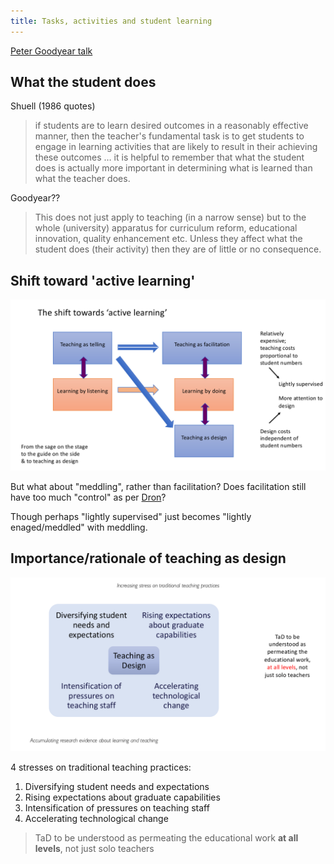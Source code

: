 ```yaml
---
title: Tasks, activities and student learning
---
```

[Peter Goodyear talk](https://petergoodyear.net/2019/11/06/tasks-activities-and-student-learning/)

## What the student does

Shuell (1986 quotes)
> if students are to learn desired outcomes in a reasonably effective manner, then the teacher's fundamental task is to get students to engage in learning activities that are likely to result in their achieving these outcomes … it is helpful to remember that what the student does is actually more important in determining what is learned than what the teacher does.

Goodyear??
> This does not just apply to teaching (in a narrow sense) but to the whole (university) apparatus for curriculum reform, educational innovation, quality enhancement etc.  Unless they affect what the student does (their activity) then they are of little or no consequence.

## Shift toward 'active learning'

![](goodyear-active-learning-teaching-as-design.png)

But what about "meddling", rather than facilitation? Does facilitation still have too much "control" as per [Dron](https://jondron.ca/nobody-has-ever-learned-anything-at-a-distance-and-no-one-ever-goes-to-a-distance-institution/)?

Though perhaps "lightly supervised" just becomes "lightly enaged/meddled" with meddling.

## Importance/rationale of teaching as design

![](goodyear-reasons-teaching-as-design.png)

4 stresses on traditional teaching practices:
1. Diversifying student needs and expectations
2. Rising expectations about graduate capabilities
3. Intensification of pressures on teaching staff
4. Accelerating technological change

> TaD to be understood as permeating the educational work **at all levels**, not just solo teachers